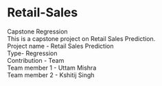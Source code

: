 # Retail-Sales
Capstone Regression\
This is a capstone project on Retail Sales Prediction.\
Project name - Retail Sales Prediction\
Type- Regression\
Contribution - Team\
Team member 1 - Uttam Mishra\
Team member 2 - Kshitij Singh
